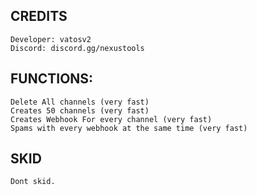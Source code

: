 ## CREDITS
```
Developer: vatosv2
Discord: discord.gg/nexustools
```
## FUNCTIONS:
```
Delete All channels (very fast)
Creates 50 channels (very fast)
Creates Webhook For every channel (very fast)
Spams with every webhook at the same time (very fast)
```
## SKID
```
Dont skid.
```
